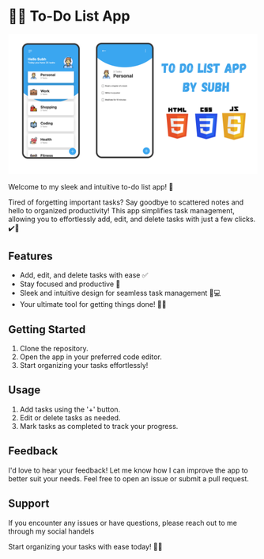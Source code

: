 

# 📝✨ To-Do List App

![Preview](paragraphtext.png)

Welcome to my sleek and intuitive to-do list app! 🚀

Tired of forgetting important tasks? Say goodbye to scattered notes and hello to organized productivity! This app simplifies task management, allowing you to effortlessly add, edit, and delete tasks with just a few clicks. ✔️💼

## Features

- Add, edit, and delete tasks with ease ✅
- Stay focused and productive 💪
- Sleek and intuitive design for seamless task management 📱💻
- Your ultimate tool for getting things done! 🎯🌟

## Getting Started

1. Clone the repository.
2. Open the app in your preferred code editor.
3. Start organizing your tasks effortlessly!

## Usage

1. Add tasks using the '+' button.
2. Edit or delete tasks as needed.
3. Mark tasks as completed to track your progress.

## Feedback

I'd love to hear your feedback! Let me know how I can improve the app to better suit your needs. Feel free to open an issue or submit a pull request.

## Support

If you encounter any issues or have questions, please reach out to me through my social handels

Start organizing your tasks with ease today! 🚀✨
